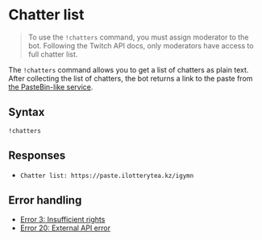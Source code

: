 # Chatter list

> To use the `!chatters` command, you must assign moderator to the bot.
> Following the Twitch API docs, only moderators have access to full chatter list.

The `!chatters` command allows you to get a list of chatters as plain text.
After collecting the list of chatters, the bot returns a link to the paste from
[the PasteBin-like service](https://paste.ilotterytea.kz).

## Syntax
`!chatters`

## Responses
+ `Chatter list: https://paste.ilotterytea.kz/igymn`

## Error handling
+ [Error 3: Insufficient rights](/wiki/error-codes#3)
+ [Error 20: External API error](/wiki/error-codes#20)
